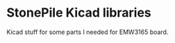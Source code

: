 StonePile Kicad libraries
=========================

Kicad stuff for some parts I needed for EMW3165 board.
